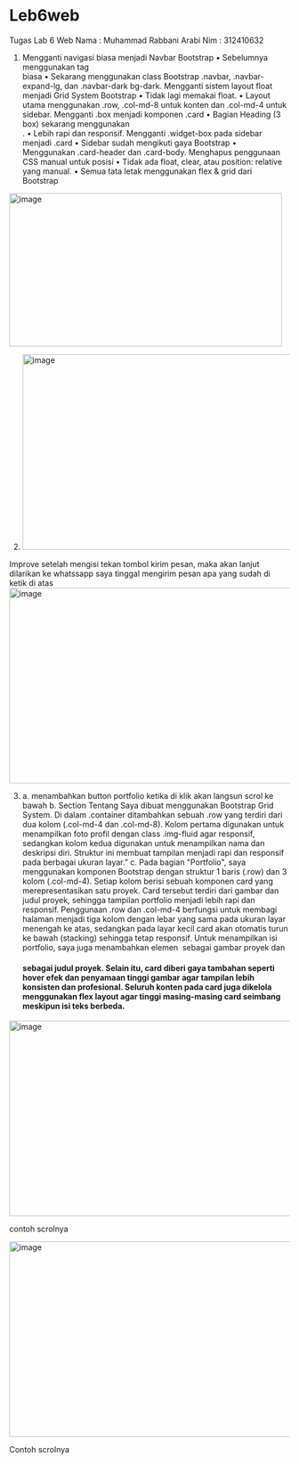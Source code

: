 # Leb6web
Tugas Lab 6 Web
Nama	: Muhammad Rabbani Arabi
Nim	: 312410632
 1.  Mengganti navigasi biasa menjadi Navbar Bootstrap
•	Sebelumnya menggunakan tag <nav> biasa
•	Sekarang menggunakan class Bootstrap .navbar, .navbar-expand-lg, dan .navbar-dark bg-dark.
 Mengganti sistem layout float menjadi Grid System Bootstrap
•	Tidak lagi memakai float.
•	Layout utama menggunakan .row, .col-md-8 untuk konten dan .col-md-4 untuk sidebar.
 Mengganti .box menjadi komponen .card
•	Bagian Heading (3 box) sekarang menggunakan <div class="card">.
•	Lebih rapi dan responsif.
Mengganti .widget-box pada sidebar menjadi .card
•	Sidebar sudah mengikuti gaya Bootstrap
•	Menggunakan .card-header dan .card-body.
Menghapus penggunaan CSS manual untuk posisi
•	Tidak ada float, clear, atau position: relative yang manual.
•	Semua tata letak menggunakan flex & grid dari Bootstrap
<img width="490" height="275" alt="image" src="https://github.com/user-attachments/assets/69952ca7-749f-4285-9147-b14dea1a01fb" />

2. <img width="624" height="351" alt="image" src="https://github.com/user-attachments/assets/1d924bb7-7a08-4309-b177-b301621a16a5" />

 
Improve setelah mengisi tekan tombol kirim pesan, maka akan lanjut dilarikan ke whatssapp saya tinggal mengirim pesan apa yang sudah di ketik di atas
 <img width="624" height="351" alt="image" src="https://github.com/user-attachments/assets/02674ea1-c6da-43ee-be2f-e601ed42d11a" />


3. a.	 menambahkan button portfolio ketika di klik akan langsun scrol ke bawah
b. 	Section Tentang Saya dibuat menggunakan Bootstrap Grid System. Di dalam .container        ditambahkan sebuah .row yang terdiri dari dua kolom (.col-md-4 dan .col-md-8). Kolom pertama digunakan untuk menampilkan foto profil dengan class .img-fluid agar responsif, sedangkan kolom kedua digunakan untuk menampilkan nama dan deskripsi diri. Struktur ini membuat tampilan menjadi rapi dan responsif pada berbagai ukuran layar.”
c.	 Pada bagian "Portfolio", saya menggunakan komponen Bootstrap dengan struktur 1 baris (.row) dan 3 kolom (.col-md-4). Setiap kolom berisi sebuah komponen card yang merepresentasikan satu proyek. Card tersebut terdiri dari gambar dan judul proyek, sehingga tampilan portfolio menjadi lebih rapi dan responsif.
Penggunaan .row dan .col-md-4 berfungsi untuk membagi halaman menjadi tiga kolom dengan lebar yang sama pada ukuran layar menengah ke atas, sedangkan pada layar kecil card akan otomatis turun ke bawah (stacking) sehingga tetap responsif. Untuk menampilkan isi portfolio, saya juga menambahkan elemen <img> sebagai gambar proyek dan <h4> sebagai judul proyek.
Selain itu, card diberi gaya tambahan seperti hover efek dan penyamaan tinggi gambar agar tampilan lebih konsisten dan profesional. Seluruh konten pada card juga dikelola menggunakan flex layout agar tinggi masing-masing card seimbang meskipun isi teks berbeda.
<img width="624" height="351" alt="image" src="https://github.com/user-attachments/assets/2dd20875-d328-4fef-83c0-1d8ee2aabe19" />


contoh scrolnya

<img width="624" height="351" alt="image" src="https://github.com/user-attachments/assets/1dc88e76-36ea-4df2-b86f-7f0aa665b6b9" />



 
 

Contoh scrolnya
 
